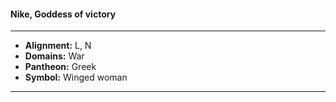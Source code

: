 #### Nike, Goddess of victory
___

- **Alignment:** L, N
- **Domains:** War
- **Pantheon:** Greek
- **Symbol:** Winged woman
___
